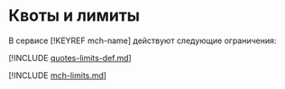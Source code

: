 # Квоты и лимиты

В сервисе [!KEYREF mch-name] действуют следующие ограничения:

[!INCLUDE [quotes-limits-def.md](../../_includes/quotes-limits-def.md)]

[!INCLUDE [mch-limits.md](../../_includes/mdb/mch-limits.md)]
